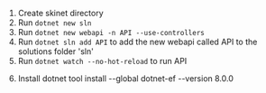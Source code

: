 1. Create skinet directory
2. Run `dotnet new sln`
3. Run `dotnet new webapi -n API --use-controllers`
4. Run `dotnet sln add API` to add the new webapi called API to the solutions folder 'sln'
5. Run `dotnet watch --no-hot-reload` to run API

<!-- Install Entity Framework -->

6. Install dotnet tool install --global dotnet-ef --version 8.0.0
